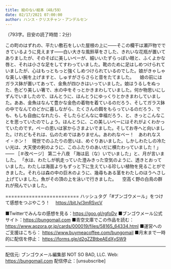 ```yaml
---
title: 絵のない絵本（48/59）
date: 02/17/2021 07:00:00
author: ハンス・クリスチャン・アンデルセン
---
```


（793字。目安の読了時間：2分）

この町のはずれの、平たい敷石をしいた屋根の上に――そこの欄干は瀬戸物でできているように見えます――白い大きな風鈴草をさした、きれいな花瓶が置いてありましたが、そのそばに美しいペーが、細いいたずらっぽい眼と、ふくよかな唇と、それは小さな足をしてすわっていました。靴のために足はしめつけられていましたが、心はもっともっと強くしめつけられているのでした。娘がきゃしゃな美しい腕を上げますと、しゅすがさらさらと音をたてました。 　娘の前にはガラス鉢が置いてあって、金魚が四ひきはいっていました。娘はうるしをぬった、色どり美しい箸で、水の中をそっとかきまわしていました。何か物思いにしずんでいましたので、ほんとうに、ほんとうにゆっくりとかきまわしていました。ああ、金魚はなんて豊かな金色の着物を着ているのだろう、そしてガラス鉢の中でなんてのどかに暮しながら、たくさんの餌をもらっているのだろう、でも、もしも自由になれたら、そしたらどんなに幸福だろう、と、きっとこんなことを思っていたのでしょう。ほんとうに、この美しいペーにはそれがよくわかっていたのです。ペーの思いは家からさまよいでました。そしてお寺へと向いました。けれどもそれは、仏のためではありません。あわれなペー！　あわれなスイ・ホン！　現世でのふたりの思いは、めぐりあいました。しかしわたしの冷たい光は、大天使の剣のように、このふたりのあいだに横たわっていました！」―― ［＃改ページ］ 第二十八夜 「海は凪（な）いでいました」と、月が言いました。 「水は、わたしが帆走っていた澄みきった空気のように、透きとおっていました。わたしは海面よりもずっと下に生えている珍しい植物を見ることができました。それらは森の中の巨木のように、幾尋もある茎をわたしのほうへさし上げていました。魚がその頂の上を泳いで行きました。 　空高く野の白鳥の群れが飛んでいました。

=========================
ハッシュタグ「#ブンゴウメール」をつけて感想をつぶやこう！　
https://bit.ly/3mRSvcV

■Twitterでみんなの感想を見る：https://goo.gl/rgfoDv
■ブンゴウメール公式サイト：https://bungomail.com
■青空文庫でこの作品を読む：https://www.aozora.gr.jp/cards/000019/files/58165_64334.html
■運営へのご支援はこちら： https://www.buymeacoffee.com/bungomail
■月末まで一時的に配信を停止： https://forms.gle/d2gZZBtbeAEdXySW9

-------
配信元: ブンゴウメール編集部
NOT SO BAD, LLC.
Web: https://bungomail.com
配信停止：[unsubscribe]

